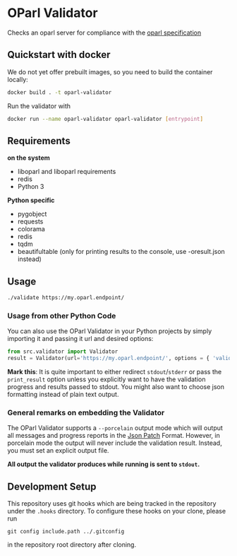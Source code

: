 # OParl Validator

Checks an oparl server for compliance with the [oparl specification](https://github.com/oparl/spec)

## Quickstart with docker

We do not yet offer prebuilt images, so you need to build the container locally:

```bash
docker build . -t oparl-validator
```
Run the validator with

```bash
docker run --name oparl-validator oparl-validator [entrypoint]
```

## Requirements

**on the system**

- liboparl and liboparl requirements
- redis
- Python 3

**Python specific**

- pygobject
- requests
- colorama
- redis
- tqdm
- beautifultable (only for printing results to the console, use -oresult.json instead)

## Usage

```sh
./validate https://my.oparl.endpoint/
```

### Usage from other Python Code

You can also use the OParl Validator in your Python projects by simply
importing it and passing it url and desired options:

```python
from src.validator import Validator
result = Validator(url='https://my.oparl.endpoint/', options = { 'validate_schema': False, 'print_result': False })
```

**Mark this**: It is quite important to either redirect `stdout`/`stderr` or pass the `print_result`
option unless you explicitly want to have the validation progress and results passed to stdout.
You might also want to choose json formatting instead of plain text output.

### General remarks on embedding the Validator

The OParl Validator supports a `--porcelain` output mode which will output all messages and progress reports
in the [Json Patch](http://jsonpatch.com/) Format. However, in porcelain mode the output will never include
the validation result. Instead, you must set an explicit output file.

**All output the validator produces while running is sent to `stdout`.**

## Development Setup

This repository uses git hooks which are being tracked in the repository under the `.hooks` directory.
To configure these hooks on your clone, please run

`git config include.path ../.gitconfig`

in the repository root directory after cloning.
